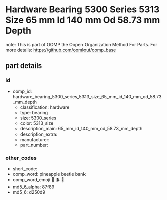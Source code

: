 # Hardware Bearing 5300 Series 5313 Size 65 mm Id 140 mm Od 58.73 mm Depth  

note: This is part of OOMP the Oopen Organization Method For Parts. For more details: https://github.com/oomlout/oomp_base

##  part details





### id
* oomp_id: hardware_bearing_5300_series_5313_size_65_mm_id_140_mm_od_58.73_mm_depth
  * classification: hardware
  * type: bearing
  * size: 5300_series
  * color: 5313_size
  * description_main: 65_mm_id_140_mm_od_58.73_mm_depth
  * description_extra: 
  * manufacturer: 
  * part_number: 

### other_codes
* short_code: 
* oomp_word: pineapple beetle bank
* oomp_word_emoji :pineapple: :beetle: :bank:
* md5_6_alpha: 87f89
* md5_6: d250d9
